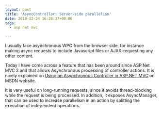 ```yaml
---
layout: post
title: 'AsyncController: Server-side parallelism'
date: 2010-12-24 16:28:37+00:00
tags:
  - asp net mvc

---
```


I usually face asynchronous WPO from the browser side, for instance making async requests to include Javascript files or AJAX-requesting any other content.

Today I have come across a feature that has been around since ASP.Net MVC 2 and that allows Asynchronous processing of controller actions. It is nicely explained on [Using an Asynchronous Controller in ASP.NET MVC](http://msdn.microsoft.com/en-us/library/ee728598.aspx) on MSDN website.

It is very useful on long-running requests, since it avoids thread-blocking while the request is being processed. In addition, it exposes AsyncManager, that can be used to increase parallelism in an action by splitting the execution of independent operations.
